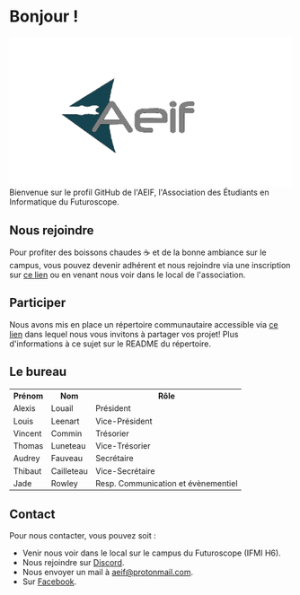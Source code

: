 # Bonjour !
<img src="images/AEIF-Logo.png" align="center"></img>
Bienvenue sur le profil GitHub de l'AEIF, l'Association des Étudiants en Informatique du Futuroscope.

## Nous rejoindre
Pour profiter des boissons chaudes ☕ et de la bonne ambiance sur le campus, vous pouvez devenir adhérent et nous rejoindre via une inscription sur <a href="https://www.helloasso.com/associations/aeif/adhesions/inscription-aeif">ce lien</a> ou en venant nous voir dans le local de l'association. 

## Participer
Nous avons mis en place un répertoire communautaire accessible via <a href="https://github.com/AEIF-Poitiers/Community">ce lien</a> dans lequel nous vous invitons à partager vos projet! Plus d'informations à ce sujet sur le README du répertoire.

## Le bureau 

<table align="center">
    <tr>
        <th> Prénom
        <th> Nom
        <th> Rôle
    <tr>
        <td> Alexis     
        <td> Louail
        <td> Président
    <tr>
        <td> Louis
        <td> Leenart
        <td> Vice-Président
    <tr>
        <td> Vincent
        <td> Commin
        <td> Trésorier
    <tr>
        <td> Thomas 
        <td> Luneteau
        <td> Vice-Trésorier
    <tr>
        <td> Audrey
        <td> Fauveau 
        <td> Secrétaire
    <tr>
        <td> Thibaut
        <td> Cailleteau 
        <td> Vice-Secrétaire
    <tr>
        <td> Jade
        <td> Rowley
        <td> Resp. Communication et évènementiel
</table>

## Contact
Pour nous contacter, vous pouvez soit : 
- Venir nous voir dans le local sur le campus du Futuroscope (IFMI H6).
- Nous rejoindre sur <a href="https://discord.gg/7AvTvHK">Discord</a>.
- Nous envoyer un mail à <a href="mailto:aeif@protonmail.com">aeif@protonmail.com</a>.
- Sur <a href="https://www.facebook.com/aeif.futuroscope">Facebook</a>.